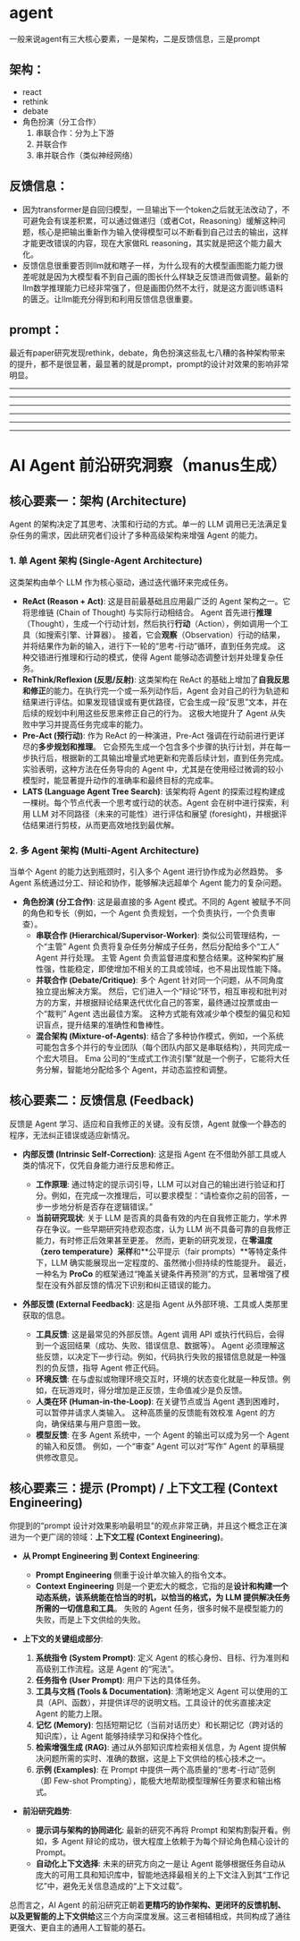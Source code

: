 # agent
一般来说agent有三大核心要素，一是架构，二是反馈信息，三是prompt

## 架构：
- react
- rethink
- debate
- 角色扮演（分工合作）
  1. 串联合作：分为上下游
  2. 并联合作
  3. 串并联合作（类似神经网络）

## 反馈信息：
- 因为transformer是自回归模型，一旦输出下一个token之后就无法改动了，不可避免会有误差积累，可以通过做递归（或者Cot，Reasoning）缓解这种问题，核心是把输出重新作为输入使得模型可以不断看到自己过去的输出，这样才能更改错误的内容，现在大家做RL reasoning，其实就是把这个能力最大化。
- 反馈信息很重要否则llm就和瞎子一样，为什么现有的大模型画图能力能力很差呢就是因为大模型看不到自己画的图长什么样缺乏反馈进而做调整。最新的llm数学推理能力已经非常强了，但是画图仍然不太行，就是这方面训练语料的匮乏。让llm能充分得到和利用反馈信息很重要。

## prompt：
最近有paper研究发现rethink，debate，角色扮演这些乱七八糟的各种架构带来的提升，都不是很显著，最显著的就是prompt，prompt的设计对效果的影响非常明显。


----
----
----
----
----
----

# AI Agent 前沿研究洞察（manus生成）

## 核心要素一：架构 (Architecture)

Agent 的架构决定了其思考、决策和行动的方式。单一的 LLM 调用已无法满足复杂任务的需求，因此研究者们设计了多种高级架构来增强 Agent 的能力。

### 1. 单 Agent 架构 (Single-Agent Architecture)

这类架构由单个 LLM 作为核心驱动，通过迭代循环来完成任务。

*   **ReAct (Reason + Act)**: 这是目前最基础且应用最广泛的 Agent 架构之一。它将思维链 (Chain of Thought) 与实际行动相结合。 Agent 首先进行**推理**（Thought），生成一个行动计划，然后执行**行动**（Action），例如调用一个工具（如搜索引擎、计算器）。 接着，它会**观察**（Observation）行动的结果，并将结果作为新的输入，进行下一轮的“思考-行动”循环，直到任务完成。 这种交错进行推理和行动的模式，使得 Agent 能够动态调整计划并处理复杂任务。
*   **ReThink/Reflexion (反思/反射)**: 这类架构在 ReAct 的基础上增加了**自我反思和修正**的能力。在执行完一个或一系列动作后，Agent 会对自己的行为轨迹和结果进行评估。如果发现错误或有更优路径，它会生成一段“反思”文本，并在后续的规划中利用这些反思来修正自己的行为。 这极大地提升了 Agent 从失败中学习并提高任务完成率的能力。
*   **Pre-Act (预行动)**: 作为 ReAct 的一种演进，Pre-Act 强调在行动前进行更详尽的**多步规划和推理**。 它会预先生成一个包含多个步骤的执行计划，并在每一步执行后，根据新的工具输出增量式地更新和完善后续计划，直到任务完成。 实验表明，这种方法在任务导向的 Agent 中，尤其是在使用经过微调的较小模型时，能显著提升动作的准确率和最终目标的完成率。
*   **LATS (Language Agent Tree Search)**: 该架构将 Agent 的探索过程构建成一棵树。每个节点代表一个思考或行动的状态。Agent 会在树中进行探索，利用 LLM 对不同路径（未来的可能性）进行评估和展望 (foresight)，并根据评估结果进行剪枝，从而更高效地找到最优解。

### 2. 多 Agent 架构 (Multi-Agent Architecture)

当单个 Agent 的能力达到瓶颈时，引入多个 Agent 进行协作成为必然趋势。 多 Agent 系统通过分工、辩论和协作，能够解决远超单个 Agent 能力的复杂问题。

*   **角色扮演 (分工合作)**: 这是最直接的多 Agent 模式。不同的 Agent 被赋予不同的角色和专长（例如，一个 Agent 负责规划，一个负责执行，一个负责审查）。
    *   **串联合作 (Hierarchical/Supervisor-Worker)**: 类似公司管理结构，一个“主管” Agent 负责将复杂任务分解成子任务，然后分配给多个“工人” Agent 并行处理。 主管 Agent 负责监督进度和整合结果。这种架构扩展性强，性能稳定，即使增加不相关的工具或领域，也不易出现性能下降。
    *   **并联合作 (Debate/Critique)**: 多个 Agent 针对同一个问题，从不同角度独立提出解决方案。 然后，它们进入一个“辩论”环节，相互审视和批判对方的方案，并根据辩论结果迭代优化自己的答案，最终通过投票或由一个“裁判” Agent 选出最佳方案。 这种方式能有效减少单个模型的偏见和知识盲点，提升结果的准确性和鲁棒性。
    *   **混合架构 (Mixture-of-Agents)**: 结合了多种协作模式，例如，一个系统可能包含多个并行的专业团队（每个团队内部又是串联结构），共同完成一个宏大项目。 Ema 公司的“生成式工作流引擎”就是一个例子，它能将大任务分解，智能地分配给多个 Agent，并动态监控和调整。

## 核心要素二：反馈信息 (Feedback)

反馈是 Agent 学习、适应和自我修正的关键。没有反馈，Agent 就像一个静态的程序，无法纠正错误或适应新情况。

*   **内部反馈 (Intrinsic Self-Correction)**: 这是指 Agent 在不借助外部工具或人类的情况下，仅凭自身能力进行反思和修正。
    *   **工作原理**: 通过特定的提示词引导，LLM 可以对自己的输出进行验证和打分。例如，在完成一次推理后，可以要求模型：“请检查你之前的回答，一步一步地分析是否存在逻辑错误。”
    *   **当前研究现状**: 关于 LLM 是否真的具备有效的内在自我修正能力，学术界存在争议。一些早期研究持悲观态度，认为 LLM 尚不具备可靠的自我修正能力，有时修正后效果甚至更差。 然而，更新的研究发现，在**零温度（zero temperature）采样**和**公平提示（fair prompts）**等特定条件下，LLM 确实能展现出一定程度的、虽然微小但持续的性能提升。 最近，一种名为 **ProCo** 的框架通过“掩盖关键条件再预测”的方式，显著增强了模型在没有外部反馈的情况下识别和纠正错误的能力。

*   **外部反馈 (External Feedback)**: 这是指 Agent 从外部环境、工具或人类那里获取的信息。
    *   **工具反馈**: 这是最常见的外部反馈。Agent 调用 API 或执行代码后，会得到一个返回结果（成功、失败、错误信息、数据等）。 Agent 必须理解这些反馈，以决定下一步行动。例如，代码执行失败的报错信息就是一种强烈的负反馈，指导 Agent 修正代码。
    *   **环境反馈**: 在与虚拟或物理环境交互时，环境的状态变化就是一种反馈。例如，在玩游戏时，得分增加是正反馈，生命值减少是负反馈。
    *   **人类在环 (Human-in-the-Loop)**: 在关键节点或当 Agent 遇到困难时，可以暂停并请求人类输入。 这种高质量的反馈能有效校准 Agent 的方向，确保结果与用户意图一致。
    *   **模型反馈**: 在多 Agent 系统中，一个 Agent 的输出可以成为另一个 Agent 的输入和反馈。 例如，一个“审查” Agent 可以对“写作” Agent 的草稿提供修改意见。

## 核心要素三：提示 (Prompt) / 上下文工程 (Context Engineering)

你提到的“prompt 设计对效果影响最明显”的观点非常正确，并且这个概念正在演进为一个更广阔的领域：**上下文工程 (Context Engineering)**。

*   **从 Prompt Engineering 到 Context Engineering**:
    *   **Prompt Engineering** 侧重于设计单次输入的指令文本。
    *   **Context Engineering** 则是一个更宏大的概念，它指的是**设计和构建一个动态系统，该系统能在恰当的时机，以恰当的格式，为 LLM 提供解决任务所需的一切信息和工具**。 失败的 Agent 任务，很多时候不是模型能力的失败，而是上下文供给的失败。

*   **上下文的关键组成部分**:
    1.  **系统指令 (System Prompt)**: 定义 Agent 的核心身份、目标、行为准则和高级别工作流程。这是 Agent 的“宪法”。
    2.  **任务指令 (User Prompt)**: 用户下达的具体任务。
    3.  **工具与文档 (Tools & Documentation)**: 清晰地定义 Agent 可以使用的工具（API、函数），并提供详尽的说明文档。工具设计的优劣直接决定 Agent 的能力上限。
    4.  **记忆 (Memory)**: 包括短期记忆（当前对话历史）和长期记忆（跨对话的知识库），让 Agent 能够持续学习和保持个性化。
    5.  **检索增强生成 (RAG)**: 通过从外部知识库检索相关信息，为 Agent 提供解决问题所需的实时、准确的数据，这是上下文供给的核心技术之一。
    6.  **示例 (Examples)**: 在 Prompt 中提供一两个高质量的“思考-行动”范例（即 Few-shot Prompting），能极大地帮助模型理解任务要求和输出格式。

*   **前沿研究趋势**:
    *   **提示词与架构的协同进化**: 最新的研究不再将 Prompt 和架构割裂开看。例如，多 Agent 辩论的成功，很大程度上依赖于为每个辩论角色精心设计的 Prompt。
    *   **自动化上下文选择**: 未来的研究方向之一是让 Agent 能够根据任务自动从庞大的可用工具和知识库中，智能地选择最相关的上下文注入到其“工作记忆”中，避免无关信息造成的“上下文过载”。

总而言之，AI Agent 的前沿研究正朝着**更精巧的协作架构、更闭环的反馈机制、以及更智能的上下文供给**这三个方向深度发展。这三者相辅相成，共同构成了通往更强大、更自主的通用人工智能的基石。
